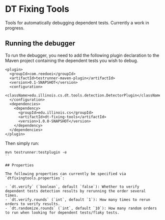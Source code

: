 # DT Fixing Tools

Tools for automatically debugging dependent tests.
Currently a work in progress.

## Running the debugger

To run the debugger, you need to add the following plugin declaration to the Maven project containing the dependent tests you wish to debug.

```
<plugin>
  <groupId>com.reedoei</groupId>
  <artifactId>testrunner-maven-plugin</artifactId>
  <version>0.1-SNAPSHOT</version>
  <configuration>
    <className>edu.illinois.cs.dt.tools.detection.DetectorPlugin</className>
  </configuration>
  <dependencies>
    <dependency>
      <groupId>edu.illinois.cs</groupId>
      <artifactId>dt-fixing-tools</artifactId>
      <version>1.0.0-SNAPSHOT</version>
    </dependency>
  </dependencies>
</plugin>
```

Then simply run:

```
mvn testrunner:testplugin -e
``

## Properties

The following properties can currently be specified via `dtfixingtools.properties`:

- `dt.verify` (`boolean`, default `false`): Whether to verify dependent tests detection results by rerunning the order several times.
- `dt.verify.rounds` (`int`, default `1`): How many times to rerun orders to verify results.
- `dt.randomize.rounds` (`int`, default `10`): How many random orders to run when looking for dependent tests/flaky tests.

